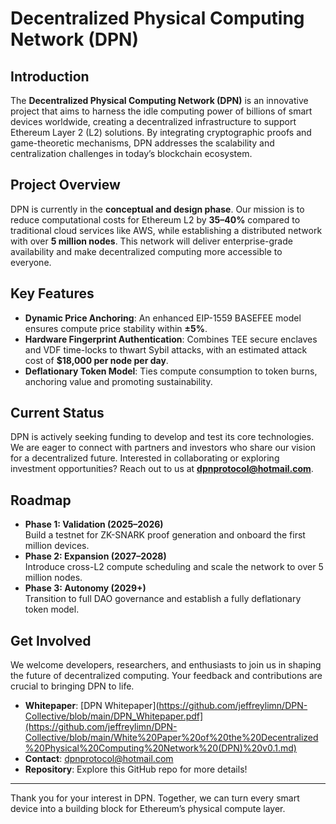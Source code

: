 # Decentralized Physical Computing Network (DPN)

## Introduction

The **Decentralized Physical Computing Network (DPN)** is an innovative project that aims to harness the idle computing power of billions of smart devices worldwide, creating a decentralized infrastructure to support Ethereum Layer 2 (L2) solutions. By integrating cryptographic proofs and game-theoretic mechanisms, DPN addresses the scalability and centralization challenges in today’s blockchain ecosystem.

## Project Overview

DPN is currently in the **conceptual and design phase**. Our mission is to reduce computational costs for Ethereum L2 by **35–40%** compared to traditional cloud services like AWS, while establishing a distributed network with over **5 million nodes**. This network will deliver enterprise-grade availability and make decentralized computing more accessible to everyone.

## Key Features

- **Dynamic Price Anchoring**: An enhanced EIP-1559 BASEFEE model ensures compute price stability within **±5%**.
- **Hardware Fingerprint Authentication**: Combines TEE secure enclaves and VDF time-locks to thwart Sybil attacks, with an estimated attack cost of **$18,000 per node per day**.
- **Deflationary Token Model**: Ties compute consumption to token burns, anchoring value and promoting sustainability.

## Current Status

DPN is actively seeking funding to develop and test its core technologies. We are eager to connect with partners and investors who share our vision for a decentralized future. Interested in collaborating or exploring investment opportunities? Reach out to us at **[dpnprotocol@hotmail.com](mailto:dpnprotocol@hotmail.com)**.

## Roadmap

- **Phase 1: Validation (2025–2026)**  
  Build a testnet for ZK-SNARK proof generation and onboard the first million devices.
- **Phase 2: Expansion (2027–2028)**  
  Introduce cross-L2 compute scheduling and scale the network to over 5 million nodes.
- **Phase 3: Autonomy (2029+)**  
  Transition to full DAO governance and establish a fully deflationary token model.

## Get Involved

We welcome developers, researchers, and enthusiasts to join us in shaping the future of decentralized computing. Your feedback and contributions are crucial to bringing DPN to life.

- **Whitepaper**: [DPN Whitepaper](https://github.com/jeffreylimn/DPN-Collective/blob/main/DPN_Whitepaper.pdf](https://github.com/jeffreylimn/DPN-Collective/blob/main/White%20Paper%20of%20the%20Decentralized%20Physical%20Computing%20Network%20(DPN)%20v0.1.md)  
- **Contact**: [dpnprotocol@hotmail.com](mailto:dpnprotocol@hotmail.com)  
- **Repository**: Explore this GitHub repo for more details!

---

Thank you for your interest in DPN. Together, we can turn every smart device into a building block for Ethereum’s physical compute layer.
